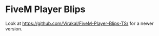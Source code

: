 # FiveM Player Blips

Look at <https://github.com/Virakal/FiveM-Player-Blips-TS/> for a newer version.
